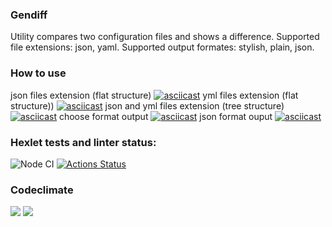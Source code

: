 ### Gendiff
Utility compares two configuration files and shows a difference.
Supported file extensions: json, yaml.
Supported output formates: stylish, plain, json.
### How to use
json files extension (flat structure)
[![asciicast](https://asciinema.org/a/lXEXAh1pQ5aQJB7Y8a1qsY5za.svg)](https://asciinema.org/a/lXEXAh1pQ5aQJB7Y8a1qsY5za)
yml files extension (flat structure))
[![asciicast](https://asciinema.org/a/7UeEoCkwzfCzxTblFy9EhrXIG.svg)](https://asciinema.org/a/7UeEoCkwzfCzxTblFy9EhrXIG)
json and yml files extension (tree structure)
[![asciicast](https://asciinema.org/a/lbGIHWp68RpWvwHGCQ1QMWUTx.svg)](https://asciinema.org/a/lbGIHWp68RpWvwHGCQ1QMWUTx)
choose format output
[![asciicast](https://asciinema.org/a/6dGsXO4r8Kz4wSwZ6HQy6b5FR.svg)](https://asciinema.org/a/6dGsXO4r8Kz4wSwZ6HQy6b5FR)
json format ouput
[![asciicast](https://asciinema.org/a/UjFNuAvXw6RxLzge1MR7Glaou.svg)](https://asciinema.org/a/UjFNuAvXw6RxLzge1MR7Glaou)
### Hexlet tests and linter status:
![Node CI](https://github.com/Viltorn/frontend-project-lvl2/actions/workflows/nodejs.yml/badge.svg)
[![Actions Status](https://github.com/Viltorn/frontend-project-lvl2/workflows/hexlet-check/badge.svg)](https://github.com/Viltorn/frontend-project-lvl2/actions)
### Codeclimate
<a href="https://codeclimate.com/github/Viltorn/frontend-project-lvl2/maintainability"><img src="https://api.codeclimate.com/v1/badges/04bb7cbe17c41139c892/maintainability" /></a>
<a href="https://codeclimate.com/github/Viltorn/frontend-project-lvl2/test_coverage"><img src="https://api.codeclimate.com/v1/badges/04bb7cbe17c41139c892/test_coverage" /></a>
